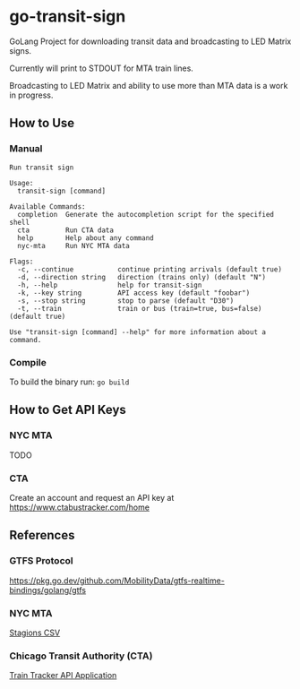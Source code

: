 # go-transit-sign
GoLang Project for downloading transit data and broadcasting to LED Matrix signs.

Currently will print to STDOUT for MTA train lines.

Broadcasting to LED Matrix and ability to use more than MTA data is a work in progress.

## How to Use

### Manual

```
Run transit sign

Usage:
  transit-sign [command]

Available Commands:
  completion  Generate the autocompletion script for the specified shell
  cta         Run CTA data
  help        Help about any command
  nyc-mta     Run NYC MTA data

Flags:
  -c, --continue           continue printing arrivals (default true)
  -d, --direction string   direction (trains only) (default "N")
  -h, --help               help for transit-sign
  -k, --key string         API access key (default "foobar")
  -s, --stop string        stop to parse (default "D30")
  -t, --train              train or bus (train=true, bus=false) (default true)

Use "transit-sign [command] --help" for more information about a command.
```

### Compile

To build the binary run:
`go build`

## How to Get API Keys

### NYC MTA

TODO

### CTA

Create an account and request an API key at https://www.ctabustracker.com/home

## References

### GTFS Protocol
https://pkg.go.dev/github.com/MobilityData/gtfs-realtime-bindings/golang/gtfs

### NYC MTA
[Stagions CSV](http://web.mta.info/developers/data/nyct/subway/Stations.csv)

### Chicago Transit Authority (CTA)
[Train Tracker API Application](https://www.transitchicago.com/developers/traintrackerapply/)
